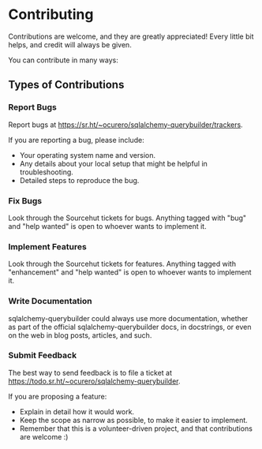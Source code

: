 # Contributing

Contributions are welcome, and they are greatly appreciated! Every
little bit helps, and credit will always be given.

You can contribute in many ways:

## Types of Contributions

### Report Bugs

Report bugs at <https://sr.ht/~ocurero/sqlalchemy-querybuilder/trackers>.

If you are reporting a bug, please include:

* Your operating system name and version.
* Any details about your local setup that might be helpful in troubleshooting.
* Detailed steps to reproduce the bug.

### Fix Bugs

Look through the Sourcehut tickets for bugs. Anything tagged with "bug"
and "help wanted" is open to whoever wants to implement it.

### Implement Features

Look through the Sourcehut tickets for features. Anything tagged with "enhancement"
and "help wanted" is open to whoever wants to implement it.

### Write Documentation

sqlalchemy-querybuilder could always use more documentation, whether as part of the
official sqlalchemy-querybuilder docs, in docstrings, or even on the web in blog posts,
articles, and such.

### Submit Feedback

The best way to send feedback is to file a ticket at <https://todo.sr.ht/~ocurero/sqlalchemy-querybuilder>.

If you are proposing a feature:

* Explain in detail how it would work.
* Keep the scope as narrow as possible, to make it easier to implement.
* Remember that this is a volunteer-driven project, and that contributions
  are welcome :)
